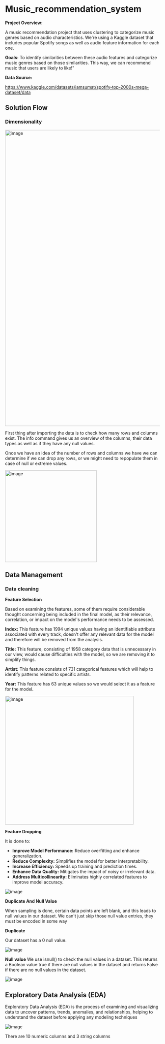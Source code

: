 # Music_recommendation_system
**Project Overview:**

A music recommendation project that uses clustering to categorize music genres based on audio characteristics. 
We're using a Kaggle dataset that includes popular Spotify songs as well as audio feature information for each one.

**Goals:** To identify similarities between these audio features and categorize music genres based on those similarities. 
This way, we can recommend music that users are likely to like!"

**Data Source:**

https://www.kaggle.com/datasets/iamsumat/spotify-top-2000s-mega-dataset/data 

## Solution Flow
### Dimensionality

<img width="962" alt="image" src="https://github.com/Aparnajr2000/Music_recommendation_system/assets/84074591/aec25237-89b0-48db-b987-0000c8b16dea">

First thing after importing the data is to check how many rows and columns exist. The info command gives us an overview of the columns, their data types as well as if they have any null values.

Once we have an idea of the number of rows and columns we have we can determine if we can drop any rows, or we might need to repopulate them in case of null or extreme values.

<img width="298" alt="image" src="https://github.com/Aparnajr2000/Music_recommendation_system/assets/84074591/3fab6515-b7ca-481d-b1dd-2b4818800c30">

## Data Management
### Data cleaning
**Feature Selection**

Based on examining the features, some of them require considerable thought concerning being included in the final model, as their relevance, correlation, or impact on the model's performance needs to be assessed.

**Index:** This feature has 1994 unique values having an identifiable attribute associated with every track, doesn't offer any relevant data for the model and therefore will be removed from the analysis.

**Title:** This feature, consisting of 1958 category data that is unnecessary in our view, would cause difficulties with the model, so we are removing it to simplify things.

**Artist:** This feature consists of 731 categorical features which will help to identify patterns related to specific artists.

**Year:** This feature has 63 unique values so we would select it as a feature for the model.

<img width="418" alt="image" src="https://github.com/Aparnajr2000/Music_recommendation_system/assets/84074591/593e24ce-60f3-456c-9d11-38267ac85851">

**Feature Dropping**

It is done to:
- **Improve Model Performance:** Reduce overfitting and enhance generalization.
- **Reduce Complexity:** Simplifies the model for better interpretability.
- **Increase Efficiency:** Speeds up training and prediction times.
- **Enhance Data Quality:** Mitigates the impact of noisy or irrelevant data.
- **Address Multicollinearity:** Eliminates highly correlated features to improve model
accuracy.

![image](https://github.com/Aparnajr2000/Music_recommendation_system/assets/84074591/3e61fdac-b3dd-4f03-8a5c-46d1449213ef)

**Duplicate And Null Value**

When sampling is done, certain data points are left blank, and this leads to null values in our dataset. We can't just skip those null value entries, they must be encoded in some way

**Duplicate**

Our dataset has a 0 null value.

![image](https://github.com/Aparnajr2000/Music_recommendation_system/assets/84074591/523ffc37-0ba4-4bec-af50-80d28ae84e8d)

**Null value**
We use isnull() to check the null values in a dataset. 
This returns a Boolean value true if there are null values in the dataset and returns False if there are no null values in the dataset.

![image](https://github.com/Aparnajr2000/Music_recommendation_system/assets/84074591/f4a19113-e25d-4b6e-8d89-7c071e112c98)

## Exploratory Data Analysis (EDA)

Exploratory Data Analysis (EDA) is the process of examining and visualizing data to uncover patterns, trends, anomalies, and relationships, helping to understand the dataset before applying any modeling techniques

![image](https://github.com/Aparnajr2000/Music_recommendation_system/assets/84074591/f2b273f2-2b4e-4606-97f0-19c600e26818)

There are 10 numeric columns and 3 string columns

















































































































